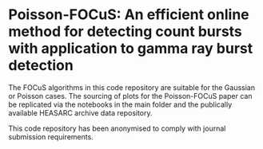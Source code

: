 # Poisson-FOCuS: An efficient online method for detecting count bursts with application to gamma ray burst detection

The FOCuS algorithms in this code repository are suitable for the Gaussian or Poisson cases.  The sourcing of plots for the Poisson-FOCuS paper can be replicated via the notebooks in the main folder and the publically available HEASARC archive data repository.

This code repository has been anonymised to comply with journal submission requirements.

